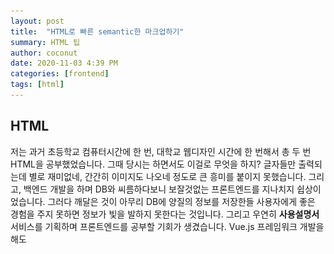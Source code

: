 ```yaml
---
layout: post
title:  "HTML로 빠른 semantic한 마크업하기"
summary: HTML 팁
author: coconut
date: 2020-11-03 4:39 PM
categories: [frontend]
tags: [html]
---
```


## HTML

저는 과거 초등학교 컴퓨터시간에 한 번, 대학교 웹디자인 시간에 한 번해서 총 두 번 HTML을 공부했었습니다. 그때 당시는 하면서도 이걸로 무엇을 하지? 글자들만 출력되는데 별로 재미없네, 간간히 이미지도 나오네 정도로 큰 흥미를 붙이지 못했습니다. 그리고, 백엔드 개발을 하며 DB와 씨름하다보니 보잘것없는 프론트엔드를 지나치지 쉽상이었습니다. 그러다 깨달은 것이 아무리 DB에 양질의 정보를 저장한들 사용자에게 좋은 경험을 주지 못하면 정보가 빛을 발하지 못한다는 것입니다. 그리고 우연히 **사용설명서** 서비스를 기획하며 프론트엔드를 공부할 기회가 생겼습니다. Vue.js 프레임워크 개발을 해도 <template>에 들어가는 마크업 <style>에 들어가는 CSS를 이해하지 못하면 프레임워크를 사용하는 의미가 없다고 생각했습니다. 서론이 길었습니다만 제가 다시 HTML을 세 번째 공부하게된 이유입니다.



> [HTML](https://developer.mozilla.org/ko/docs/Glossary/HTML) (Hypertext Markup Language,하이퍼텍스트 마크업 언어)는 프로그래밍 언어는 아니고, 우리가 보는 웹페이지가 어떻게 구조화되어 있는지 브라우저로 하여금 알 수 있도록 하는 마크업 언어입니다. 이는 개발자로 하여금 복잡하게도 간단하게도 프로그래밍 할 수 있습니다. HTML은 [elements](https://developer.mozilla.org/ko/docs/Glossary/Element)로 구성되어 있으며, 이들은 적절한 방법으로 나타내고 실행하기 위해 각 컨텐츠의 여러 부분들을 감싸고 마크업 합니다. [tags](https://developer.mozilla.org/ko/docs/Glossary/Tag) 는 웹 상의 다른 페이지로 이동하게 하는 하이퍼링크 내용들을 생성하거나, 단어를 강조하는 등의 역할을 합니다. 예를들어, 다음의 내용을 봅시다.
>
> [HTML이란?](https://developer.mozilla.org/ko/docs/Learn/HTML/Introduction_to_HTML/Getting_started)

HTML은 결론적으로 웹 브라우저 상에 정보를 구조적으로 표현하기 위해 태어난 문법입니다. 그리고 마크업한다는 것은 HTML로  마치 책의 목차, 개요, 본문을 쓰듯 구조를 잡고 CSS로 각 페이지를 배치하고, 디자인하는 행위를 말합니다.



## Semantic

> ## What are Semantic Elements?
>
> A semantic element clearly describes its meaning to both the browser and the developer.
>
> Examples of **non-semantic** elements: `<div>` and `<span>` - Tells nothing about its content.
>
> Examples of **semantic** elements: `<form>`, `<table>`, and `<article>` - Clearly defines its content.
>
> [semantic](https://www.w3schools.com/html/html5_semantic_elements.asp)

semantic하게 마크업한다는 것은 정보의 성격에 맞는 태그(elements)를 적절히 사용한다는 것입니다. 대표적인 태그는 <section>, <article>, <nav>, <aside>, <header>, <main>, <footer> 가 있습니다.



## 태그 성격에 따른 분류

| 태그                    | 성격             | 필수 속성(attribute)                            | 비고                                        |
| ----------------------- | ---------------- | ----------------------------------------------- | ------------------------------------------- |
| <h1>, <h2>, ... , <h6>  | 글의 제목        |                                                 |                                             |
| <p>                     | 글의 본문        |                                                 |                                             |
| <a>                     | 링크             | href                                            |                                             |
| <form>                  | 사용자 입력 틀   | action, method                                  | Vue.js 프레임워크에선 두 속성이 필요없음    |
| <input>                 | 사용자 실제 입력 | type(종류: text, email, password, file, tel 등) |                                             |
| <input type="radio">    | 사용자 단일 선택 | <label>, name, value                            | name으로 그룹짓고, value로 서버 데이터 전달 |
| <input type="checkbox"> | 사용자 복수 선택 | 위와 동일                                       | 위와 동일                                   |
| <select>                | 선택 메뉴        |                                                 | 자식요소는 반드시 <option>                  |
| <option>                | 선택지           |                                                 |                                             |
| <label>                 | 태그 이름 지정   | for(값은 대상 태그의 id)                        |                                             |
| <img>                   | 이미지           | src, alt                                        |                                             |
| <ul>                    | 순서없는 리스트  |                                                 | 자식요소는 반드시 <li>                      |
| <ol>                    | 순서있는 리스트  |                                                 | 위와 동일                                   |
| <li>                    | 리스트           |                                                 |                                             |
| <dl>                    | 용어 정의 리스트 |                                                 | <dt>, <dl> 을 묶어줌                        |
| <dt>                    | 정의 용어        |                                                 | 예) 직업                                    |
| <dd>                    | 정의 설명        |                                                 | 예) 개발자                                  |
| <div>, <span>           | 요소 그루핑      |                                                 | 의미 그룹화, CSS스타일링 목적               |

위와 같이 HTML태그들을 나열해보았습니다. 이들은 외우는것은 중요하지 않습니다. 중요한 것은 웹 화면을 구성할 때 얼마나 태그의 성격을 이용하여 문서를 구조화 하느냐 입니다. 위에서 언급한 semantic 태그와 결합하여 문서를 구조화하는 예를 보여드리겠습니다.

![](/assets/img/post/html1/1.png)

위와 같은 프로토타입을 아래와 같이 마크업하고 부트스트랩으로 스타일링 했습니다.

![](/assets/img/post/html1/2.png)

```html
<header>
    <nav >
        <h1 class="sr-only">우리집 사용설명서 메뉴바</h1>
        <ul class="navbar-nav mr-auto">
            <li class="nav-item">
                <a href="#" class="navbar-brand">
                    <img alt="우리집 사용설명서 로고" src="./assets/img/logo.png"
                        style="width:50px; background-color: #8fcafe"></a>
            </li>
            <li class="nav-item">
                <a class="nav-link" href="#">
                    개인모음
                </a>
            </li>
            <li class="nav-item">
                <a class="nav-link" href="#">
                    카테고리
                </a>
            </li>
        </ul>
        <ul class="navbar-nav justify-content-center">
            <li>
                <form class="form-inline" action="">
                    <input class="form-control mr-sm-2" type="text" placeholder="Search">
                </form>
            </li>
        </ul>
        <ul class="navbar-nav justify-content-right">
            <li class="nav-item">
                <button type="button" class="btn" style="background-color: #8fcafe">
                    <span class="sr-only">유저 정보</span>
                    <i class="fas fa-user"></i>
                    <!-- 드롭다운 -->
                </button>
            </li>
        </ul>
    </nav>
</header>
```



## 정리

오늘은 저희 팀이 기획안 "우리집 사용설명서"를 마크업해보고, HTML을 구조적으로 짜도록 해봤습니다. 다음엔 부트스트랩 말고 스타일링을 본격적으로 해보겠습니다.